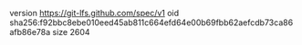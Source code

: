 version https://git-lfs.github.com/spec/v1
oid sha256:f92bbc8ebe010eed45ab811c664efd64e00b69fbb62aefcdb73ca86afb86e78a
size 2604
